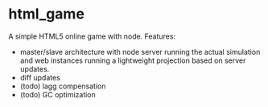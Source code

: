 html_game
=========

A simple HTML5 online game with node.
Features:
- master/slave architecture with node server running the actual simulation and
web instances running a lightweight projection based on server updates.
- diff updates
- (todo) lagg compensation
- (todo) GC optimization
